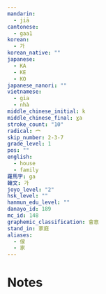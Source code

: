 ```yaml
---
mandarin:
  - jiā
cantonese:
  - gaa1
korean:
  - 가
korean_native: ""
japanese:
  - KA
  - KE
  - KO
japanese_nanori: ""
vietnamese:
  - gia
  - nhà
middle_chinese_initial: k
middle_chinese_final: ɣa
stroke_count: "10"
radical: 宀
skip_number: 2-3-7
grade_level: 1
pos: ""
english:
  - house
  - family
羅馬字: ga
韓文: 가
joyo_level: "2"
hsk_level: ""
hanmun_edu_level: ""
danayo_id: 189
mc_id: 148
graphemic_classification: 會意
stand_in: 家庭
aliases:
  - 傢
  - 家
---
```


# Notes
